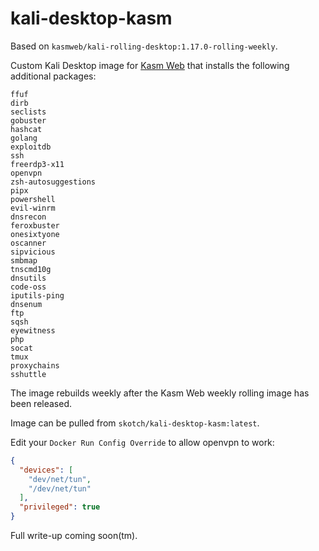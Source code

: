 # kali-desktop-kasm


Based on `kasmweb/kali-rolling-desktop:1.17.0-rolling-weekly`.

Custom Kali Desktop image for [Kasm Web](https://kasmweb.com/) that installs the following additional packages:

```
ffuf
dirb
seclists
gobuster
hashcat
golang
exploitdb
ssh
freerdp3-x11
openvpn
zsh-autosuggestions
pipx
powershell
evil-winrm
dnsrecon
feroxbuster
onesixtyone
oscanner
sipvicious
smbmap
tnscmd10g
dnsutils
code-oss
iputils-ping
dnsenum
ftp
sqsh
eyewitness
php
socat
tmux
proxychains
sshuttle
```

The image rebuilds weekly after the Kasm Web weekly rolling image has been released.

Image can be pulled from `skotch/kali-desktop-kasm:latest`.

Edit your `Docker Run Config Override` to allow openvpn to work:

```json
{
  "devices": [
    "dev/net/tun",
    "/dev/net/tun"
  ],
  "privileged": true
}
```

Full write-up coming soon(tm).